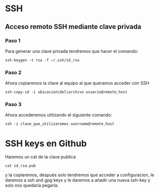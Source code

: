 # SSH
##  Acceso remoto SSH mediante clave privada
### Paso 1
Para generar una clave privada tendremos que hacer el comando:
```console
ssh-keygen -t rsa -f ~/.ssh/id_rsa
``` 
### Paso 2
Ahora copiaremos la clave al equipo al que queramos acceder con SSH
```console
ssh-copy-id -i ubicacion\del\archivo usuario@remote_host
```
### Paso 3
Ahora accederemos utilizando el siguiente comando:
```console
ssh -i clave_que_utilizaremos username@remote_host
```
# SSH keys en Github

Haremos un cat de la clave publica
```console
cat id_rsa.pub
```
y la copiaremos, después solo tendremos que acceder a configuracion, le daremos a ssh and gpg keys y le daremos a añadir una nueva ssh-key y solo nos quedaria pegarla.
